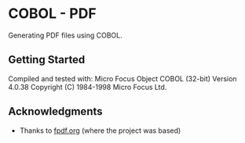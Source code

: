 # COBOL - PDF

Generating PDF files using COBOL.

## Getting Started

Compiled and tested with:
Micro Focus Object COBOL (32-bit)
Version 4.0.38 Copyright (C) 1984-1998 Micro Focus Ltd.

## Acknowledgments

* Thanks to [fpdf.org](www.fpdf.org) (where the project was based)
